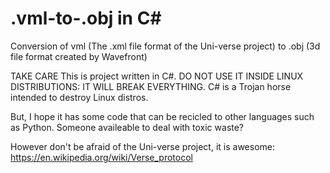 # .vml-to-.obj in C#
Conversion of vml (The .xml file format of the Uni-verse project) to .obj (3d file format created by Wavefront) 

TAKE CARE This is project written in C#. DO NOT USE IT INSIDE LINUX DISTRIBUTIONS: IT WILL BREAK EVERYTHING. C# is a Trojan horse intended to destroy Linux distros.

But, I hope it has some code that can be recicled to other languages such as Python. Someone availeable to deal with toxic waste?

However don't be afraid of the Uni-verse project, it is awesome: https://en.wikipedia.org/wiki/Verse_protocol


